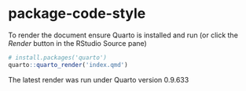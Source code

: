 
<!-- README.md is generated from README.Rmd. Please edit that file -->

# package-code-style

To render the document ensure Quarto is installed and run (or click the
*Render* button in the RStudio Source pane)

``` r
# install.packages('quarto')
quarto::quarto_render('index.qmd')
```

The latest render was run under Quarto version 0.9.633
